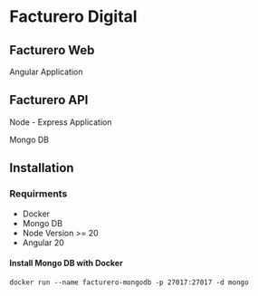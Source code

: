 # Facturero Digital


## Facturero Web

Angular Application


## Facturero API

Node - Express Application

Mongo DB

## Installation

### Requirments

* Docker
* Mongo DB
* Node Version >= 20
* Angular 20


#### Install Mongo DB with Docker


```
docker run --name facturero-mongodb -p 27017:27017 -d mongo
```
